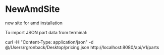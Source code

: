 # NewAmdSite
new site for amd installation

To import JSON part data from terminal:

curl -H "Content-Type: application/json" -d @/Users/rgronback/Desktop/pricing.json http://localhost:8080/api/v1/parts

